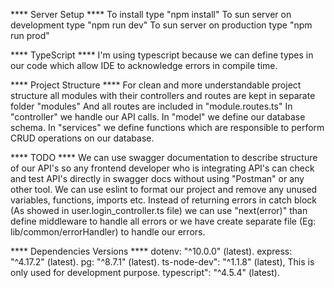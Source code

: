 **** Server Setup ****
To install type "npm install"
To sun server on development type "npm run dev"
To sun server on production type "npm run prod"

**** TypeScript ****
I'm using typescript because we can define types in our code which allow IDE to acknowledge errors in compile time.

**** Project Structure ****
For clean and more understandable project structure all modules with their controllers and routes are kept in separate folder "modules"
And all routes are included in "module.routes.ts"
In "controller" we handle our API calls.
In "model" we define our database schema.
In "services" we define functions which are responsible to perform CRUD operations on our database.

**** TODO ****
We can use swagger documentation to describe structure of our API's so any frontend developer who is integrating API's can check and test API's directly in swagger docs without using "Postman" or any other tool.
We can use eslint to format our project and remove any unused variables, functions, imports etc.
Instead of returning errors in catch block (As showed in user.login_controller.ts file) we can use "next(error)" than define middleware to handle all errors or we have create separate file (Eg: lib/common/errorHandler) to handle our errors.

**** Dependencies Versions ****
dotenv: "^10.0.0"  (latest). 
express: "^4.17.2" (latest).
pg: "^8.7.1" (latest).
ts-node-dev": "^1.1.8" (latest),  This is only used for development purpose.
typescript": "^4.5.4" (latest).